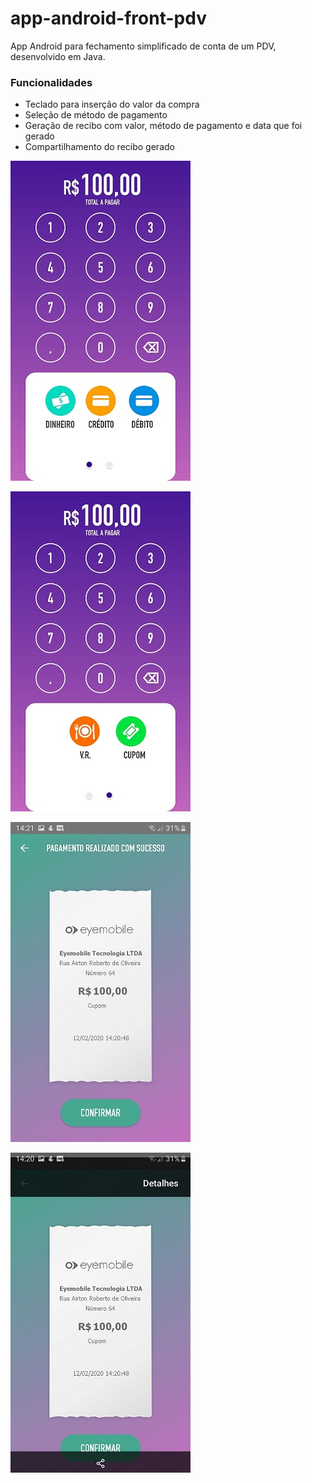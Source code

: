 # app-android-front-pdv
App Android para fechamento simplificado de conta de um PDV, desenvolvido em Java.

<h3> Funcionalidades  </h3>

- Teclado para inserção do valor da compra
- Seleção de método de pagamento
- Geração de recibo com valor, método de pagamento e data que foi gerado 
- Compartilhamento do recibo gerado


![](/screenshoots/1.jpeg)

![](/screenshoots/2.jpeg)

![](/screenshoots/3.jpeg)

![](/screenshoots/4.jpeg)
